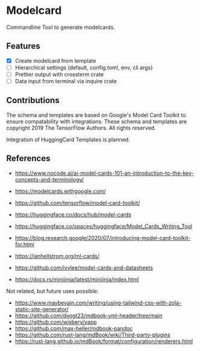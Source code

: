 # Modelcard

Commandline Tool to generate modelcards.

## Features

- [x] Create modelcard from template
- [ ] Hierarchical settings (default, config.toml, env, cli args)
- [ ] Prettier output with crossterm crate
- [ ] Data input from terminal via inquire crate

## Contributions

The schema and templates are based on Google's Model Card Toolkit to ensure compatability with integrations.
These schema and templates are copyright 2019 The TensorFlow Authors. All rights reserved.

Integration of HuggingCard Templates is planned.

## References

- <https://www.nocode.ai/ai-model-cards-101-an-introduction-to-the-key-concepts-and-terminology/>
- <https://modelcards.withgoogle.com/>
- <https://github.com/tensorflow/model-card-toolkit/>
- <https://huggingface.co/docs/hub/model-cards>
- <https://huggingface.co/spaces/huggingface/Model_Cards_Writing_Tool>
- <https://blog.research.google/2020/07/introducing-model-card-toolkit-for.html>
- <https://ianhellstrom.org/ml-cards/>
- <https://github.com/ivylee/model-cards-and-datasheets>

- <https://docs.rs/minijinja/latest/minijinja/index.html>

Not related, but future uses possible:

- <https://www.maybevain.com/writing/using-tailwind-css-with-zola-static-site-generator/>
- <https://github.com/dvogt23/mdbook-yml-header/tree/main>
- <https://github.com/wisbery/yapp>
- <https://github.com/max-heller/mdbook-pandoc>
- <https://github.com/rust-lang/mdBook/wiki/Third-party-plugins>
- <https://rust-lang.github.io/mdBook/format/configuration/renderers.html>
